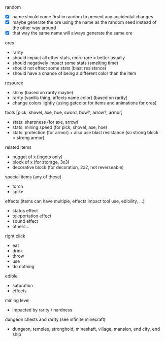 random

- [x] name should come first in random to prevent any accidental changes
- [x] maybe generate the ore using the name as the random seed instead of the other way around
- [x] that way the same name will always generate the same ore

ores

- rarity
- should impact all other stats, more rare = better usually
- should negatively impact some stats (smelting time)
- should not effect some stats (blast resistsnce)
- should have a chance of being a different color than the item

resource

- shiny (based on rarity maybe)
- rarity (vanilla thing, affects name color) (based on rarity)
- change colors lightly (using getcolor for items and animations for ores)

tools [pick, shovel, axe, hoe, sword, bow?, arrow?, armor]

- stats: sharpness (for axe, arrow)
- stats: mining speed (for pick, shovel, axe, hoe)
- stats: protection (for armor) + also use blast resistance (so strong block = strong armor)

related items

- nugget of x (ingots only)
- block of x (for storage, 3x3)
- decorative block (for decoration, 2x2, not reverseable)

special items (any of these)

- torch
- spike

effects (items can have multiple, effects impact tool use, edibility, ...)

- status effect
- teleportation effect
- sound effect
- others...

right click

- eat
- drink
- throw
- use
- do nothing

edible

- saturation
- effects

mining level

- impacted by rarity / hardness

dungeon chests and rarity (see infinite minecraft)

- dungeon, temples, stronghold, mineshaft, village, mansion, end city, end ship
